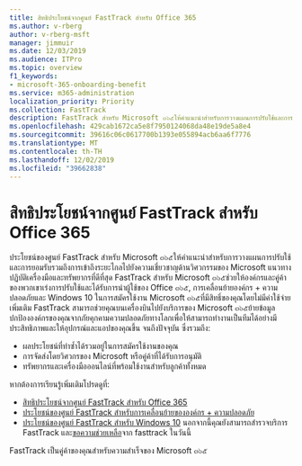 ```yaml
---
title: สิทธิประโยชน์จากศูนย์ FastTrack สำหรับ Office 365
ms.author: v-rberg
author: v-rberg-msft
manager: jimmuir
ms.date: 12/03/2019
ms.audience: ITPro
ms.topic: overview
f1_keywords:
- microsoft-365-onboarding-benefit
ms.service: m365-administration
localization_priority: Priority
ms.collection: FastTrack
description: FastTrack สำหรับ Microsoft ๓๖๕ให้คำแนะนำสำหรับการวางแผนการปรับใช้และการยอมรับรวมถึงการเข้าถึงระยะไกลไปยังความเชี่ยวชาญด้านวิศวกรรมของ Microsoft แนวทางปฏิบัติเครื่องมือและทรัพยากรที่ดีที่สุด FastTrack สำหรับ Microsoft ๓๖๕ช่วยให้องค์กรและคู่ค้าของพวกเขาเร่งการปรับใช้และได้รับการนำผู้ใช้ของ Office ๓๖๕, Windows 10 และการเคลื่อนย้ายขององค์กร + ความปลอดภัย
ms.openlocfilehash: 429cab1672ca5e8f7950124068da48e19de5a8e4
ms.sourcegitcommit: 39616c06c0617700b1393e055894acb6aa6f7776
ms.translationtype: MT
ms.contentlocale: th-TH
ms.lasthandoff: 12/02/2019
ms.locfileid: "39662838"
---
```

# <a name="fasttrack-center-benefit-for-microsoft-365"></a>สิทธิประโยชน์จากศูนย์ FastTrack สำหรับ Office 365

ประโยชน์ของศูนย์ FastTrack สำหรับ Microsoft ๓๖๕ให้คำแนะนำสำหรับการวางแผนการปรับใช้และการยอมรับรวมถึงการเข้าถึงระยะไกลไปยังความเชี่ยวชาญด้านวิศวกรรมของ Microsoft แนวทางปฏิบัติเครื่องมือและทรัพยากรที่ดีที่สุด FastTrack สำหรับ Microsoft ๓๖๕ช่วยให้องค์กรและคู่ค้าของพวกเขาเร่งการปรับใช้และได้รับการนำผู้ใช้ของ Office ๓๖๕, การเคลื่อนย้ายองค์กร + ความปลอดภัยและ Windows 10 ในการสมัครใช้งาน Microsoft ๓๖๕ที่มีสิทธิ์ของคุณโดยไม่มีค่าใช้จ่ายเพิ่มเติม FastTrack สามารถช่วยคุณบนเครื่องบินไปยังบริการของ Microsoft ๓๖๕ย้ายข้อมูลปกป้ององค์กรของคุณจากภัยคุกคามความปลอดภัยทางโลกเพื่อให้สามารถทำงานเป็นทีมได้อย่างมีประสิทธิภาพและให้อุปกรณ์และแอปของคุณขึ้น จนถึงปัจจุบัน ซึ่งรวมถึง:

- ผลประโยชน์ที่ทำซ้ำได้รวมอยู่ในการสมัครใช้งานของคุณ
- การจัดส่งโดยวิศวกรของ Microsoft หรือคู่ค้าที่ได้รับการอนุมัติ
- ทรัพยากรและเครื่องมือออนไลน์ที่พร้อมใช้งานสำหรับลูกค้าทั้งหมด
  
หากต้องการเรียนรู้เพิ่มเติมโปรดดูที่:

- [สิทธิประโยชน์จากศูนย์ FastTrack สำหรับ Office 365](O365-fasttrack-benefit-for-office-365.md) 
- [ประโยชน์ของศูนย์ FastTrack สำหรับการเคลื่อนย้ายขององค์กร + ความปลอดภัย](EMS-fasttrack-benefit-for-EMS.md)
- [ประโยชน์ของศูนย์ FastTrack สำหรับ Windows 10](Win-10-fasttrack-benefit-for-Windows-10.md) นอกจากนี้คุณยังสามารถสำรวจบริการ FastTrack และ[ขอความช่วยเหลือ](https://go.microsoft.com/fwlink/p/?LinkId=2003903)จาก fasttrack ในวันนี้

FastTrack เป็นคู่ค้าของคุณสำหรับความสำเร็จของ Microsoft ๓๖๕
  
  

 